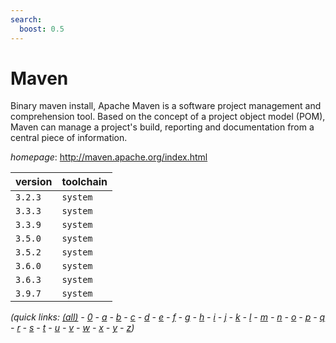 ```yaml
---
search:
  boost: 0.5
---
```

# Maven

Binary maven install, Apache Maven is a software project management and comprehension tool. Based on the concept of a project object model (POM), Maven can manage a project's build, reporting and documentation from a central piece of information.

*homepage*: <http://maven.apache.org/index.html>

version | toolchain
--------|----------
``3.2.3`` | ``system``
``3.3.3`` | ``system``
``3.3.9`` | ``system``
``3.5.0`` | ``system``
``3.5.2`` | ``system``
``3.6.0`` | ``system``
``3.6.3`` | ``system``
``3.9.7`` | ``system``


*(quick links: [(all)](../index.md) - [0](../0/index.md) - [a](../a/index.md) - [b](../b/index.md) - [c](../c/index.md) - [d](../d/index.md) - [e](../e/index.md) - [f](../f/index.md) - [g](../g/index.md) - [h](../h/index.md) - [i](../i/index.md) - [j](../j/index.md) - [k](../k/index.md) - [l](../l/index.md) - [m](../m/index.md) - [n](../n/index.md) - [o](../o/index.md) - [p](../p/index.md) - [q](../q/index.md) - [r](../r/index.md) - [s](../s/index.md) - [t](../t/index.md) - [u](../u/index.md) - [v](../v/index.md) - [w](../w/index.md) - [x](../x/index.md) - [y](../y/index.md) - [z](../z/index.md))*

